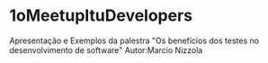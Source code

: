 # 1oMeetupItuDevelopers
Apresentação e Exemplos da palestra "Os benefícios dos testes no desenvolvimento de software" Autor:Marcio Nizzola
